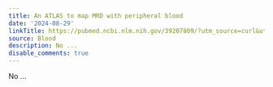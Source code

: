 ```yaml
---
title: An ATLAS to map MRD with peripheral blood
date: '2024-08-29'
linkTitle: https://pubmed.ncbi.nlm.nih.gov/39207809/?utm_source=curl&utm_medium=rss&utm_campaign=journals&utm_content=7603509&fc=None&ff=20240831181358&v=2.18.0.post9+e462414
source: Blood
description: No ...
disable_comments: true
---
```

No ...